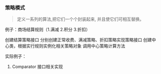 ### 策略模式
> 定义一系列的算法,把它们一个个封装起来, 并且使它们可相互替换。 

例子：商场结算规则（1.满减 2.积分 3.折扣）

创建结算策略接口
分别创建正常收费、满减策略、折扣策略实现策略接口
创建中心类，根据实行规则实例化相关策略对象
调用中心策略计算方法

实际例子：
1. Comparator 接口相关实现